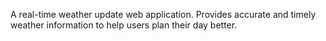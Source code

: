 A real-time weather update web application. Provides accurate and timely weather information to help users plan their day better.
